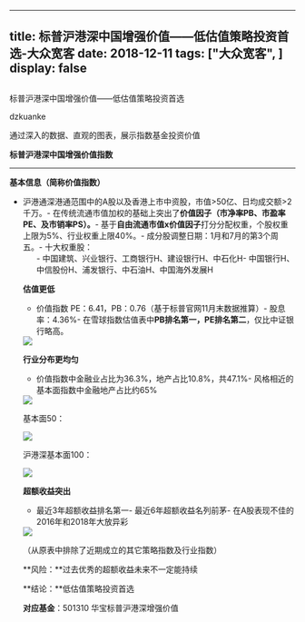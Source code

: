 
---
title:   标普沪港深中国增强价值——低估值策略投资首选-大众宽客
date: 2018-12-11
tags: ["大众宽客", ]
display: false
---


## 



标普沪港深中国增强价值——低估值策略投资首选




dzkuanke




通过深入的数据、直观的图表，展示指数基金投资价值


**标普沪港深中国增强价值指数**

****

**基本信息（简称价值指数）**
- 沪港通深港通范围中的A股以及香港上市中资股，市值&gt;50亿、日均成交额&gt;2千万。- 在传统流通市值加权的基础上突出了**价值因子**<h-char unicode="ff08" class="" style="max-width: 100%;box-sizing: border-box !important;word-wrap: break-word !important;"><h-inner style="max-width: 100%;box-sizing: border-box !important;word-wrap: break-word !important;">**（**</h-inner></h-char>**市净率PB、市盈率PE、及市销率PS**<h-char unicode="ff09" class="" style="max-width: 100%;box-sizing: border-box !important;word-wrap: break-word !important;"><h-inner style="max-width: 100%;box-sizing: border-box !important;word-wrap: break-word !important;">**）。**</h-inner></h-char>- 基于**自由流通市值x价值因子**打分分配权重，个股权重上限为5%、行业权重上限40%。- 成分股调整日期：1月和7月的第3个周五。- 十大权重股：<ul class=" list-paddingleft-2" style="list-style-type: square;">- 中国建筑、兴业银行、工商银行H、建设银行H、中石化H- 中国银行H、中信股份H、浦发银行、中石油H、中国海外发展H


**估值更低**
- 价值指数 PE：6.41，PB：0.76（基于标普官网11月末数据推算）- 股息率：4.36%- 在雪球指数估值表中**PB排名第一，PE排名第二**，仅比中证银行略高。


<img class="" data-copyright="0" data-ratio="1.7277777777777779" data-s="300,640" src="https://mmbiz.qpic.cn/mmbiz_jpg/PKw3FQPmhIiaoiaxqZzicQZa4QMY4lUUZq6yI4qpgiadg5ZbFjQicymXDW7a9Z4GXiasZJpKWwUlcbXzYT4Elqs5t4cw/640?wx_fmt=jpeg" data-type="jpeg" data-w="1080" style=""/>





**行业分布更均匀**
- 价值指数中金融业占比为36.3%，地产占比10.8%，共47.1%- 风格相近的基本面指数中金融地产占比约65%
<img class="" data-copyright="0" data-ratio="0.6029411764705882" data-s="300,640" src="https://mmbiz.qpic.cn/mmbiz_png/PKw3FQPmhIiaoiaxqZzicQZa4QMY4lUUZq6zdzRdIYb3FbCHhQkiaibFAfW0pvMZexFCxNrdSaqdHKMLdbKj4uZTQog/640?wx_fmt=png" data-type="png" data-w="952" style=""/>



基本面50：

<img class="" data-copyright="0" data-ratio="0.5397923875432526" data-s="300,640" src="https://mmbiz.qpic.cn/mmbiz_png/PKw3FQPmhIiaoiaxqZzicQZa4QMY4lUUZq6PsT0LCgIkonW6fny3lWgeKbyv83AroB2EnQ9Kj6QBjONNcrZPUe2dg/640?wx_fmt=png" data-type="png" data-w="1156" style=""/>

沪港深基本面100：

<img class="" data-copyright="0" data-ratio="0.5443686006825939" data-s="300,640" src="https://mmbiz.qpic.cn/mmbiz_png/PKw3FQPmhIiaoiaxqZzicQZa4QMY4lUUZq6x4lXUK6u5lCRtcgUnGc6Fn1ZQSwo99Wb4JZSV8YkiaEbmmc4gqB2Iibg/640?wx_fmt=png" data-type="png" data-w="1172" style=""/>



**超额收益突出**
- 最近3年超额收益排名第一- 最近6年超额收益名列前茅- 在A股表现不佳的2016年和2018年大放异彩


<img class="" data-copyright="0" data-ratio="0.5911949685534591" data-s="300,640" src="https://mmbiz.qpic.cn/mmbiz_png/PKw3FQPmhIiaoiaxqZzicQZa4QMY4lUUZq6sa58g5Fb5SBud05YmFicgicTDSHcibJOEXhdnmicbzm0kuTicst1VssQQQg/640?wx_fmt=png" data-type="png" data-w="954" style=""/>

（从原表中排除了近期成立的其它策略指数及行业指数）



**风险：**过去优秀的超额收益未来不一定能持续



**结论：**低估值策略投资首选



**对应基金**：501310 华宝标普沪港深增强价值








